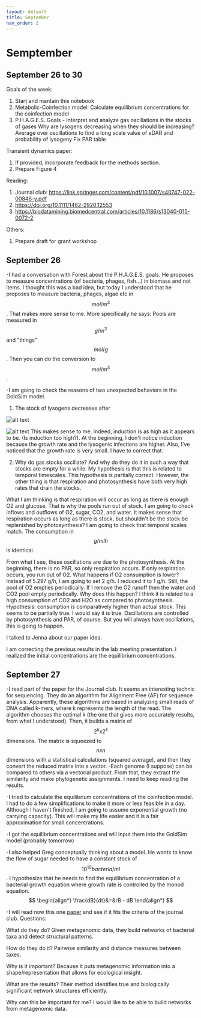 ```yaml
---
layout: default
title: September
nav_order: 2
---
```


# Semptember

## September 26 to 30

Goals of the week:
1. Start and mantain this notebook
1. Metabolic-Coinfection model: Calculate equilibrium concentrations for the coinfection model
2. P.H.A.G.E.S. Goals - Interpret and analyze gas oscillations in the stocks of gases
   		        Why are lysogens decreasing when they should be increasing?
			Average over oscillations to find a long scale value of eDAR and probability of lysogeny
			Fix PAR table

Transient dynamics paper:
1. If provided, incorporate feedback for the methods section.
2. Prepare Figure 4

Reading:
1. Journal club: https://link.springer.com/content/pdf/10.1007/s40747-022-00846-y.pdf
2. https://doi.org/10.1111/1462-2920.12553
3. https://biodatamining.biomedcentral.com/articles/10.1186/s13040-015-0072-2

Others:
1. Prepare draft for grant workshop


## September 26

-I had a conversation with Forest about the P.H.A.G.E.S. goals. He proposes to measure concentrations (of bacteria, phages, fish...) in biomass and not items. I thought this was a bad idea, but today I understood that he proposes to measure bacteria, phages, algae etc in $$mol/m^3$$. That makes more sense to me. More specifically he says:
Pools are measured in $$g/m^3$$ and "things" $$mol/g$$. Then you can do the conversion to $$mol/m^3$$.

-I am going to check the reasons of two unexpected behaviors in the GoldSim model.
1. The stock of lysogens decreases after 

![alt text](../results/26_09_1.jpg "Test")

![alt text](../results/26_09_2.png "Test 2")
This makes sense to me. Indeed, induction is as high as it appears to be. (Is induction too high?). At the beginning,
I don't notice induction because the growth rate and the lysogenic infections are higher. Also, I've noticed that the growth rate 
is very small. I have to correct that.

2. Why do gas stocks oscillate? And why do they do it in such a way that stocks are empty for a while.
My hypothesis is that this is related to temporal timescales. This hypothesis is partially correct. However, the other thing is that respiration and photosynthesis have both very high rates that drain the stocks.

What I am thinking is that respiration will occur as long as there is enough O2 and glucose. That is why the pools run out of stock.
I am going to check inflows and outflows of O2, sugar, CO2, and water.
It makes sense that respiration occurs as long as there is stock, but shouldn't be the stock be replenished by photosynthesis?
I am going to check that temporal scales match.
The consumption in $$g/ml h$$ is identical. 

From what I see, these oscillations are due to the photosynthesis. At the beginning, there is no PAR, so only respiration occurs.
If only respiration occurs, you run out of O2. What happens if O2 consumption is lower?
Instead of 5.297 g/h, I am going to set 2 g/h.
I reduced it to 1 g/h. Still, the pool of O2 empties periodically.
If I remove the O2 runoff then the water and CO2 pool empty periodically. Why does this happen?
I think it is related to a high consumption of CO2 and H2O as compared to photosynthesis.
Hypothesis: consumption is comparatively higher than actual stock.
This seems to be partially true.
I would say it is true. Oscillations are controlled by photosynthesis and PAR, of course. But you will always have oscillations,
this is going to happen.

I talked to Jenna about our paper idea.

I am correcting the previous results in the lab meeting presentation.
I realized the initial concentrations are the equilibrium concentrations.



## September 27

-I read part of the paper for the Journal club. It seems an interesting technic for sequencing. They do an algorithm for Alignment Free (AF) for sequence analysis. Apparently, these algorithms are based
in analyzing small reads of DNA called k-mers, where k represents the length of the read. The algorithm chooses the optimal k (the one that gives more accurately results, from what I understood). Then, it builds a matrix of $$2^k x 2^k$$ dimensions. The matrix is squeezed to $$nxn$$ dimensions with a statistical calculations (squared average), and then they convert the reduced matrix into a vector.
-Each genome (I suppose) can be compared to others via a vectorial product. From that, they extract the similarity and make phylogenetic assignments. I need to keep reading the results.

-I tried to calculate the equilibrium concentrations of the coinfection model. I had to do a few simplifications to make it more or less feasible in a day. Although I haven't finished, I am going to assume exponential growth (no carrying capacity). This will make my life easier and it is a fair approximation for small concentrations.

-I got the equilibrium concentrations and will input them into the GoldSim model (probably tomorrow)

-I also helped Greg conceptually thinking about a model. He wants to know the flow of sugar needed to have a constant stock of $$10^10 bacteria/ml$$. I hypothesize that he needs to find the equilibrium concentration of a bacterial growth equation where growth rate is controlled by the monod equation.
$$
\begin{align*}
\frac{dB}{dt}&=&rB - dB
\end{align*}
$$

-I will read now this one [paper](https://biodatamining.biomedcentral.com/articles/10.1186/s13040-015-0072-2) and see if it fits the criteria of the journal club. Questions:

What do they do?
Given metagenomic data, they build networks of bacterial taxa and detect structural patterns.

How do they do it?
Pairwise similarity and distance measures between taxes.

Why is it important?
Because it puts metagenomic information into a shape/representation that allows for ecological insight.

What are the results?
Their method identifies true and biologically significant network structures efficiently.

Why can this be important for me?
I would like to be able to build networks from metagenomic data.

